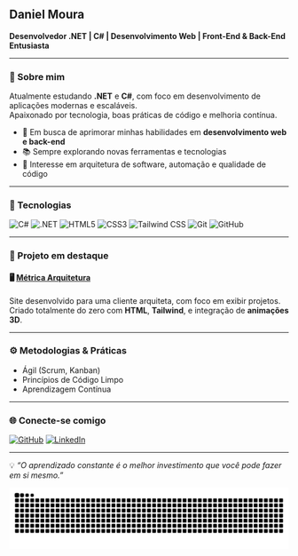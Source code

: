 ## Daniel Moura 
**Desenvolvedor .NET  | C# | Desenvolvimento Web | Front-End & Back-End Entusiasta**

---

### 💬 Sobre mim  
Atualmente estudando **.NET** e **C#**, com foco em desenvolvimento de aplicações modernas e escaláveis.  
Apaixonado por tecnologia, boas práticas de código e melhoria contínua.  

- 🎯 Em busca de aprimorar minhas habilidades em **desenvolvimento web e back-end**  
- 📚 Sempre explorando novas ferramentas e tecnologias  
- 🧠 Interesse em arquitetura de software, automação e qualidade de código  

---

### 🧰 Tecnologias 

![C#](https://img.shields.io/badge/-C%23-239120?style=for-the-badge&logo=c-sharp&logoColor=white)
![.NET](https://img.shields.io/badge/-.NET-512BD4?style=for-the-badge&logo=dotnet&logoColor=white)
![HTML5](https://img.shields.io/badge/-HTML5-E34F26?style=for-the-badge&logo=html5&logoColor=white)
![CSS3](https://img.shields.io/badge/-CSS3-1572B6?style=for-the-badge&logo=css3&logoColor=white)
![Tailwind CSS](https://img.shields.io/badge/-Tailwind_CSS-06B6D4?style=for-the-badge&logo=tailwindcss&logoColor=white)
![Git](https://img.shields.io/badge/-Git-F05032?style=for-the-badge&logo=git&logoColor=white)
![GitHub](https://img.shields.io/badge/-GitHub-181717?style=for-the-badge&logo=github&logoColor=white)

---

### 🚀 Projeto em destaque 

#### 🖥️ [Métrica Arquitetura](https://metricaarquitetura.com/)
Site desenvolvido para uma cliente arquiteta, com foco em exibir projetos.  
Criado totalmente do zero com **HTML**, **Tailwind**, e integração de **animações 3D**.

---

### ⚙️ Metodologias & Práticas 

- Ágil (Scrum, Kanban)  
- Princípios de Código Limpo  
- Aprendizagem Contínua 

---

### 🌐 Conecte-se comigo 

[![GitHub](https://img.shields.io/badge/GitHub-181717?style=for-the-badge&logo=github&logoColor=white)](https://github.com/DanielHMoura)
[![LinkedIn](https://img.shields.io/badge/LinkedIn-0A66C2?style=for-the-badge&logo=linkedin&logoColor=white)](https://www.linkedin.com/in/daniel-moura10)

---

💡 *“O aprendizado constante é o melhor investimento que você pode fazer em si mesmo.”*

<picture>
  <source media="(prefers-color-scheme: dark)" srcset="https://raw.githubusercontent.com/DanielHMoura/DanielHMoura/output/github-contribution-grid-snake-dark.svg">
  <source media="(prefers-color-scheme: light)" srcset="https://raw.githubusercontent.com/DanielHMoura/DanielHMoura/output/github-contribution-grid-snake.svg">
  <img alt="github contribution grid snake animation" src="https://raw.githubusercontent.com/DanielHMoura/DanielHMoura/output/github-contribution-grid-snake.svg">
</picture>
